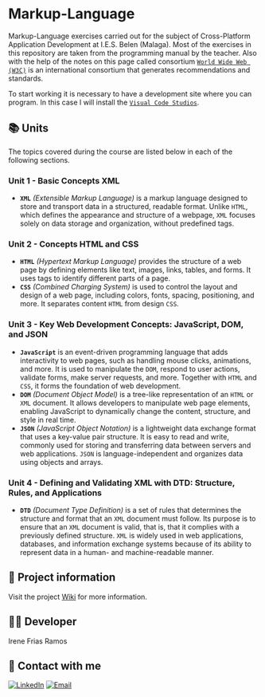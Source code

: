 # Markup-Language
Markup-Language exercises carried out for the subject of Cross-Platform Application Development at I.E.S. Belen (Malaga).
Most of the exercises in this repository are taken from the programming manual by the teacher. Also with the help of the notes on this page called consortium [`World Wide Web (W3C)`](https://www.w3.org/) is an international consortium that generates recommendations and standards.

To start working it is necessary to have a development site where you can program. In this case I will install the [`Visual Code Studios`](https://code.visualstudio.com/download).

## 📚 Units
The topics covered during the course are listed below in each of the following sections.
### Unit 1 - Basic Concepts XML
- **`XML`** *(Extensible Markup Language)* is a markup language designed to store and transport data in a structured, readable format. Unlike `HTML`, which defines the appearance and structure of a webpage, `XML` focuses solely on data storage and organization, without predefined tags.
  
### Unit 2 - Concepts HTML and CSS 
- **`HTML`**  *(Hypertext Markup Language)* provides the structure of a web page by defining elements like text, images, links, tables, and forms. It uses tags to identify different parts of a page.
- **`CSS`** *(Combined Charging System)* is used to control the layout and design of a web page, including colors, fonts, spacing, positioning, and more. It separates content `HTML` from design `CSS`.

### Unit 3 - Key Web Development Concepts: JavaScript, DOM, and JSON
- **`JavaScript`** is an event-driven programming language that adds interactivity to web pages, such as handling mouse clicks, animations, and more. It is used to manipulate the `DOM`, respond to user actions, validate forms, make server requests, and more. Together with `HTML` and `CSS`, it forms the foundation of web development.
- **`DOM`** *(Document Object Model)* is a tree-like representation of an `HTML` or `XML` document. It allows developers to manipulate web page elements, enabling JavaScript to dynamically change the content, structure, and style in real time.
- **`JSON`** *(JavaScript Object Notation)* is a lightweight data exchange format that uses a key-value pair structure. It is easy to read and write, commonly used for storing and transferring data between servers and web applications. `JSON` is language-independent and organizes data using objects and arrays.

### Unit 4 - Defining and Validating XML with DTD: Structure, Rules, and Applications
- **`DTD`** *(Document Type Definition)* is a set of rules that determines the structure and format that an `XML` document must follow. Its purpose is to ensure that an `XML` document is valid, that is, that it complies with a previously defined structure.
`XML` is widely used in web applications, databases, and information exchange systems because of its ability to represent data in a human- and machine-readable manner.

## 📄 Project information
Visit the project [Wiki](https://github.com/Irene-Frias/Markup-Language/wiki) for more information.

## 👩‍💻 Developer
Irene Frias Ramos

## 📱 Contact with me 
[![LinkedIn](https://img.shields.io/badge/LinkedIn-0077B5?style=for-the-badge&logo=linkedin&logoColor=white)](https://www.linkedin.com/in/IreneFrías/)
[![Email](https://img.shields.io/badge/Email-D14836?style=for-the-badge&logo=gmail&logoColor=white)](mailto:irene15frias@gmail.com)
